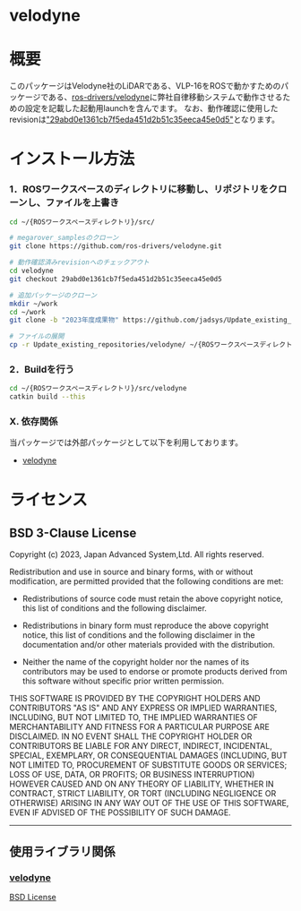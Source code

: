velodyne
=======

概要
=======
このパッケージはVelodyne社のLiDARである、VLP-16をROSで動かすためのパッケージである、[ros-drivers/velodyne](https://github.com/ros-drivers/velodyne)に弊社自律移動システムで動作させるための設定を記載した起動用launchを含んでます。
なお、動作確認に使用したrevisionは["29abd0e1361cb7f5eda451d2b51c35eeca45e0d5"](https://github.com/ros-drivers/velodyne/commit/29abd0e1361cb7f5eda451d2b51c35eeca45e0d5)となります。

インストール方法
=======
### 1．ROSワークスペースのディレクトリに移動し、リポジトリをクローンし、ファイルを上書き
```bash 
cd ~/{ROSワークスペースディレクトリ}/src/

# megarover_samplesのクローン
git clone https://github.com/ros-drivers/velodyne.git

# 動作確認済みrevisionへのチェックアウト
cd velodyne
git checkout 29abd0e1361cb7f5eda451d2b51c35eeca45e0d5

# 追加パッケージのクローン
mkdir ~/work
cd ~/work
git clone -b "2023年度成果物" https://github.com/jadsys/Update_existing_repositories.git

# ファイルの展開
cp -r Update_existing_repositories/velodyne/ ~/{ROSワークスペースディレクトリ}/src/

```

### 2．Buildを行う
```bash 
cd ~/{ROSワークスペースディレクトリ}/src/velodyne
catkin build --this
```

### X. 依存関係
当パッケージでは外部パッケージとして以下を利用しております。
- [velodyne](https://github.com/ros-drivers/velodyne.git)

ライセンス
=======
## BSD 3-Clause License

Copyright (c) 2023, Japan Advanced System,Ltd.
All rights reserved.

Redistribution and use in source and binary forms, with or without
modification, are permitted provided that the following conditions are met:

* Redistributions of source code must retain the above copyright notice, this
  list of conditions and the following disclaimer.

* Redistributions in binary form must reproduce the above copyright notice,
  this list of conditions and the following disclaimer in the documentation
  and/or other materials provided with the distribution.

* Neither the name of the copyright holder nor the names of its contributors 
   may be used to endorse or promote products derived from this software 
   without specific prior written permission.

THIS SOFTWARE IS PROVIDED BY THE COPYRIGHT HOLDERS AND CONTRIBUTORS "AS IS"
AND ANY EXPRESS OR IMPLIED WARRANTIES, INCLUDING, BUT NOT LIMITED TO, THE
IMPLIED WARRANTIES OF MERCHANTABILITY AND FITNESS FOR A PARTICULAR PURPOSE ARE
DISCLAIMED. IN NO EVENT SHALL THE COPYRIGHT HOLDER OR CONTRIBUTORS BE LIABLE
FOR ANY DIRECT, INDIRECT, INCIDENTAL, SPECIAL, EXEMPLARY, OR CONSEQUENTIAL
DAMAGES (INCLUDING, BUT NOT LIMITED TO, PROCUREMENT OF SUBSTITUTE GOODS OR
SERVICES; LOSS OF USE, DATA, OR PROFITS; OR BUSINESS INTERRUPTION) HOWEVER
CAUSED AND ON ANY THEORY OF LIABILITY, WHETHER IN CONTRACT, STRICT LIABILITY,
OR TORT (INCLUDING NEGLIGENCE OR OTHERWISE) ARISING IN ANY WAY OUT OF THE USE
OF THIS SOFTWARE, EVEN IF ADVISED OF THE POSSIBILITY OF SUCH DAMAGE.

* * *
## 使用ライブラリ関係
### [velodyne](https://github.com/ros-drivers/velodyne.git)
 [BSD License](https://opensource.org/licenses/bsd-3-clause)